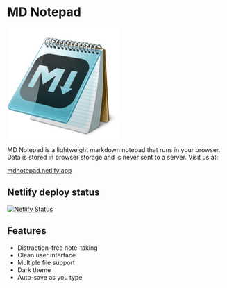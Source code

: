 # MD Notepad

![](icon.png)

MD Notepad is a lightweight markdown notepad that runs in your browser. Data is stored in browser storage and is never sent to a server. Visit us at:

[mdnotepad.netlify.app](https://mdnotepad.netlify.app/)

## Netlify deploy status

[![Netlify Status](https://api.netlify.com/api/v1/badges/9c457d40-1f37-4034-9e1d-b113acc19bf4/deploy-status)](https://app.netlify.com/sites/md-notepad/deploys)

## Features

- Distraction-free note-taking
- Clean user interface
- Multiple file support
- Dark theme
- Auto-save as you type